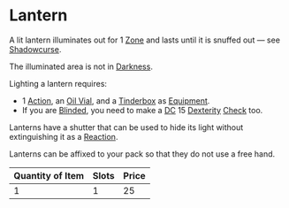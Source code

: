 # Lantern

A lit lantern illuminates out for 1 [Zone](../../../Game%20Procedures/Core%20Procedures/Zone.md) and lasts until it is snuffed out — see [Shadowcurse](../../../Game%20Procedures/Hazards/Shadowcurse.md).

The illuminated area is not in [Darkness](../../../Game%20Procedures/Hazards/Darkness.md).

Lighting a lantern requires:

- 1 [Action](../../../Game%20Procedures/Core%20Procedures/Action.md), an [Oil Vial](../10%20Coins/Oil%20Vial.md), and a [Tinderbox](../10%20Coins/Tinderbox.md) as [Equipment](../../../Player%20Characters/Inventory/Equipment.md).
- If you are [Blinded](../../../Game%20Procedures/Conditions/Blinded.md), you need to make a [DC](../../../Game%20Procedures/Core%20Procedures/DC.md) 15 [Dexterity](../../../Player%20Characters/The%20Ability%20Scores/Dexterity.md) [Check](../../../Game%20Procedures/Core%20Procedures/Check.md) too.

Lanterns have a shutter that can be used to hide its light without extinguishing it as a [Reaction](../../../Game%20Procedures/Combat/Reaction.md).

Lanterns can be affixed to your pack so that they do not use a free hand.

| Quantity of Item | Slots | Price |
| ---------------- | ----- | ----- |
| 1                | 1     | 25    |
